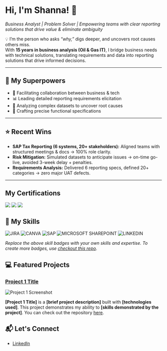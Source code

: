 # Hi, I'm Shanna! 👋
*Business Analyst | Problem Solver | Empowering teams with clear reporting solutions that drive value & eliminate ambiguity*  

💡 I’m the person who asks *“why,”* digs deeper, and uncovers root causes others miss.  
With **15 years in business analysis (Oil & Gas IT)**, I bridge business needs with technical solutions, translating requirements and data into reporting solutions that drive informed decisions.  

---

## 🚀 My Superpowers  
- 🤝 Facilitating collaboration between business & tech  
- 📊 Leading detailed reporting requirements elicitation  
- 🔎 Analyzing complex datasets to uncover root causes  
- 📝 Crafting precise functional specifications  

---

## ⭐ Recent Wins  
- **SAP Tax Reporting (6 systems, 20+ stakeholders):** Aligned teams with structured meetings & docs → 100% role clarity.  
- **Risk Mitigation:** Simulated datasets to anticipate issues → on-time go-live, avoided 3-week delay + penalties.  
- **Requirements Analysis:** Delivered 6 reporting specs, defined 20+ categories → zero major UAT defects.

---  

## My Certifications
<div>
<img src="https://img.shields.io/badge/-CCBA-0056A1?&style=for-the-badge&logo=IIBA&logoColor=white">
<img src="https://img.shields.io/badge/-CBDA-0056A1?&style=for-the-badge&logo=IIBA&logoColor=white">
<img src="https://img.shields.io/badge/-CSPO-FF6F00?&style=for-the-badge&logo=ScrumAlliance&logoColor=white" /> 
</div>



## 🧠 My Skills 

![JIRA](https://img.shields.io/badge/Jira-0052CC?style=for-the-badge&logo=Jira&logoColor=white)
![CANVA](https://img.shields.io/badge/Canva-%2300C4CC.svg?&style=for-the-badge&logo=Canva&logoColor=white)
![SAP](https://img.shields.io/badge/SAP-0FAAFF?style=for-the-badge&logo=sap&logoColor=white)
![MICROSOFT SHAREPOINT](https://img.shields.io/badge/Microsoft_SharePoint-0078D4?style=for-the-badge&logo=microsoft-sharepoint&logoColor=white)
![LINKEDIN](https://img.shields.io/badge/LinkedIn-0077B5?style=for-the-badge&logo=linkedin&logoColor=white)

*Replace the above skill badges with your own skills and expertise. To create more badges, use [checkout this repo](https://github.com/alexandresanlim/Badges4-README.md-Profile).*

## 💻 Featured Projects 

### [Project 1 Title](project_1_link)

![Project 1 Screenshot](project_1_screenshot_url)

**[Project 1 Title]** is a **[brief project description]** built with **[technologies used]**. This project demonstrates my ability to **[skills demonstrated by the project]**. You can check out the repository [here](project_1_repository_link).



## 📬 Let's Connect

- [LinkedIn](https://www.linkedin.com/in/shanna-fillmore/)





<!--
**shanna-f/shanna-f** is a ✨ _special_ ✨ repository because its `README.md` (this file) appears on your GitHub profile.

Here are some ideas to get you started:

- 🔭 I’m currently working on ...
- 🌱 I’m currently learning ...
- 💬 Ask me about ...
- 📫 How to reach me: ...
- ⚡ Fun fact: ...
-->
